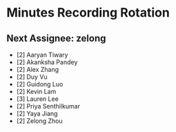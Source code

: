# Minutes Recording Rotation

## Next Assignee: zelong

- [2] Aaryan Tiwary
- [2] Akanksha Pandey
- [2] Alex Zhang
- [2] Duy Vu
- [2] Guidong Luo
- [2] Kevin Lam
- [3] Lauren Lee
- [2] Priya Senthilkumar
- [2] Yaya Jiang
- [2] Zelong Zhou



